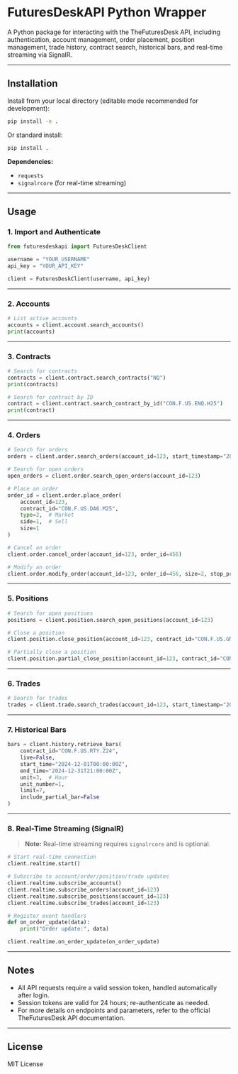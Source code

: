 # FuturesDeskAPI Python Wrapper

A Python package for interacting with the TheFuturesDesk API, including authentication, account management, order placement, position management, trade history, contract search, historical bars, and real-time streaming via SignalR.

---

## Installation

Install from your local directory (editable mode recommended for development):

```bash
pip install -e .
```

Or standard install:

```bash
pip install .
```

**Dependencies:**

- `requests`
- `signalrcore` (for real-time streaming)

---

## Usage

### 1. Import and Authenticate

```python
from futuresdeskapi import FuturesDeskClient

username = "YOUR_USERNAME"
api_key = "YOUR_API_KEY"

client = FuturesDeskClient(username, api_key)
```

---

### 2. Accounts

```python
# List active accounts
accounts = client.account.search_accounts()
print(accounts)
```

---

### 3. Contracts

```python
# Search for contracts
contracts = client.contract.search_contracts("NQ")
print(contracts)

# Search for contract by ID
contract = client.contract.search_contract_by_id("CON.F.US.ENQ.H25")
print(contract)
```

---

### 4. Orders

```python
# Search for orders
orders = client.order.search_orders(account_id=123, start_timestamp="2025-01-01T00:00:00Z")

# Search for open orders
open_orders = client.order.search_open_orders(account_id=123)

# Place an order
order_id = client.order.place_order(
    account_id=123,
    contract_id="CON.F.US.DA6.M25",
    type=2,  # Market
    side=1,  # Sell
    size=1
)

# Cancel an order
client.order.cancel_order(account_id=123, order_id=456)

# Modify an order
client.order.modify_order(account_id=123, order_id=456, size=2, stop_price=1604)
```

---

### 5. Positions

```python
# Search for open positions
positions = client.position.search_open_positions(account_id=123)

# Close a position
client.position.close_position(account_id=123, contract_id="CON.F.US.GMET.J25")

# Partially close a position
client.position.partial_close_position(account_id=123, contract_id="CON.F.US.GMET.J25", size=1)
```

---

### 6. Trades

```python
# Search for trades
trades = client.trade.search_trades(account_id=123, start_timestamp="2025-01-01T00:00:00Z")
```

---

### 7. Historical Bars

```python
bars = client.history.retrieve_bars(
    contract_id="CON.F.US.RTY.Z24",
    live=False,
    start_time="2024-12-01T00:00:00Z",
    end_time="2024-12-31T21:00:00Z",
    unit=3,  # Hour
    unit_number=1,
    limit=7,
    include_partial_bar=False
)
```

---

### 8. Real-Time Streaming (SignalR)

> **Note:** Real-time streaming requires `signalrcore` and is optional.

```python
# Start real-time connection
client.realtime.start()

# Subscribe to account/order/position/trade updates
client.realtime.subscribe_accounts()
client.realtime.subscribe_orders(account_id=123)
client.realtime.subscribe_positions(account_id=123)
client.realtime.subscribe_trades(account_id=123)

# Register event handlers
def on_order_update(data):
    print("Order update:", data)

client.realtime.on_order_update(on_order_update)
```

---

## Notes

- All API requests require a valid session token, handled automatically after login.
- Session tokens are valid for 24 hours; re-authenticate as needed.
- For more details on endpoints and parameters, refer to the official TheFuturesDesk API documentation.

---

## License

MIT License
